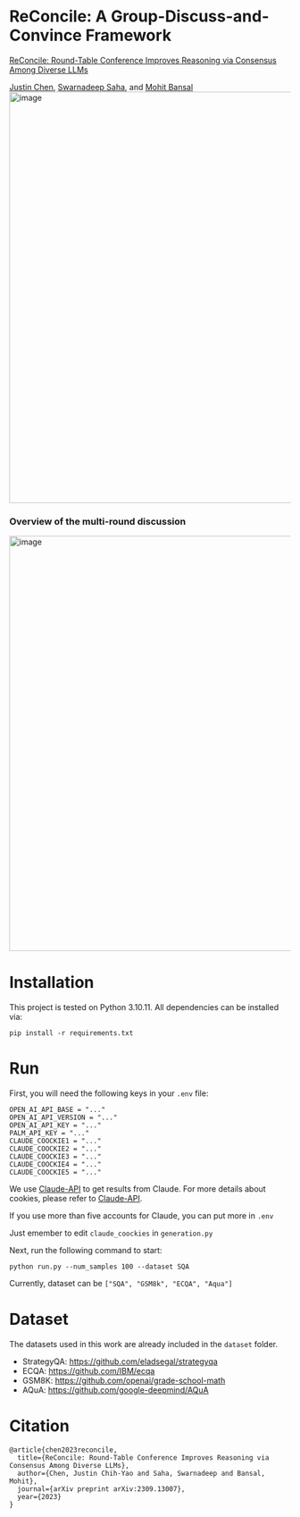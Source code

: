 # ReConcile: A Group-Discuss-and-Convince Framework
[ReConcile: Round-Table Conference Improves Reasoning via Consensus Among Diverse LLMs](https://arxiv.org/pdf/2309.13007.pdf)

[Justin Chen](https://dinobby.github.io/), [Swarnadeep Saha](https://swarnahub.github.io/), and [Mohit Bansal](https://www.cs.unc.edu/~mbansal/)
<img width="736" alt="image" src="https://i.imgur.com/mREgiI7.png">


### Overview of the multi-round discussion
<img width="743" alt="image" src="https://i.imgur.com/4uMumgD.png">


# Installation
This project is tested on Python 3.10.11. All dependencies can be installed via:

```pip install -r requirements.txt```

# Run
First, you will need the following keys in your ```.env``` file:

```
OPEN_AI_API_BASE = "..."
OPEN_AI_API_VERSION = "..." 
OPEN_AI_API_KEY = "..."
PALM_API_KEY = "..."
CLAUDE_COOCKIE1 = "..."
CLAUDE_COOCKIE2 = "..."
CLAUDE_COOCKIE3 = "..."
CLAUDE_COOCKIE4 = "..."
CLAUDE_COOCKIE5 = "..."
```

We use [Claude-API](https://github.com/KoushikNavuluri/Claude-API) to get results from Claude. For more details about cookies, please refer to [Claude-API](https://github.com/KoushikNavuluri/Claude-API).

If you use more than five accounts for Claude, you can put more in ```.env```

Just emember to edit ```claude_coockies``` in ```generation.py```

Next, run the following command to start:

```
python run.py --num_samples 100 --dataset SQA
````

Currently, dataset can be ```["SQA", "GSM8k", "ECQA", "Aqua"]``` 

# Dataset
The datasets used in this work are already included in the ```dataset``` folder.
- StrategyQA: https://github.com/eladsegal/strategyqa
- ECQA: https://github.com/IBM/ecqa
- GSM8K: https://github.com/openai/grade-school-math
- AQuA: https://github.com/google-deepmind/AQuA

# Citation
```
@article{chen2023reconcile,
  title={ReConcile: Round-Table Conference Improves Reasoning via Consensus Among Diverse LLMs},
  author={Chen, Justin Chih-Yao and Saha, Swarnadeep and Bansal, Mohit},
  journal={arXiv preprint arXiv:2309.13007},
  year={2023}
}
```
